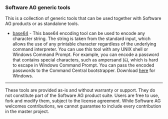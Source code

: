 ### Software AG generic tools
This is a collection of generic tools that can be used together with Software AG products or as standalone tools.

- [base64](base64) - This base64 encoding tool can be used to encode any character string. The string is taken from the standard input, which allows the use of any printable character regardless of the underlying command interpreter. You can use this tool with any UNIX shell or Windows Command Prompt. For example, you can encode a password that contains special characters, such as ampersand (`&`), which is hard to escape in Windows Command Prompt. You can pass the encoded passwords to the Command Central bootstrapper. Download [here](https://github.com/SoftwareAG/generic-tools/releases) for Windows.

***

These tools are provided as-is and without warranty or support. They do not constitute part of the Software AG product suite. Users are free to use, fork and modify them, subject to the license agreement. While Software AG welcomes contributions, we cannot guarantee to include every contribution in the master project.
